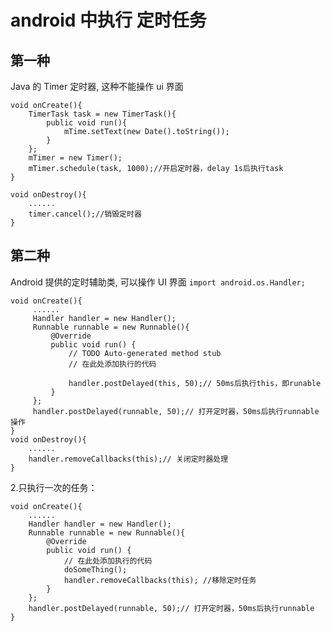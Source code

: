 # android 中执行 定时任务

## 第一种
Java 的 Timer 定时器, 这种不能操作 ui 界面

	void onCreate(){
        TimerTask task = new TimerTask(){
            public void run(){
                mTime.setText(new Date().toString());
            }
        };
        mTimer = new Timer();
        mTimer.schedule(task, 1000);//开启定时器，delay 1s后执行task
    }

    void onDestroy(){
		......
		timer.cancel();//销毁定时器
	}

## 第二种

Android 提供的定时辅助类, 可以操作 UI 界面
`import android.os.Handler;`

    
	void onCreate(){    
	     ......
	     Handler handler = new Handler();  
	     Runnable runnable = new Runnable(){  
	         @Override  
	         public void run() {  
	             // TODO Auto-generated method stub  
	             // 在此处添加执行的代码  
	     
	             handler.postDelayed(this, 50);// 50ms后执行this，即runable  
	         }   
	     };   
	     handler.postDelayed(runnable, 50);// 打开定时器，50ms后执行runnable操作  
	}
	void onDestroy(){ 
	    ......
	    handler.removeCallbacks(this);// 关闭定时器处理  
	}

 2.只执行一次的任务：

	void onCreate(){ 
		......
		Handler handler = new Handler();              
        Runnable runnable = new Runnable(){    
	        @Override  
	        public void run() {  
				// 在此处添加执行的代码  
				doSomeThing();
				handler.removeCallbacks(this); //移除定时任务                                
	        }                    
        };  
        handler.postDelayed(runnable, 50);// 打开定时器，50ms后执行runnable  
	}